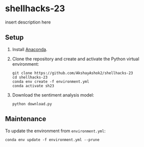 # shellhacks-23

insert description here

## Setup

1. Install [Anaconda](https://www.anaconda.com/products/individual).

2. Clone the repository and create and activate the Python virtual environment:

	```
	git clone https://github.com/AkshayAshok2/shellhacks-23
	cd shellhacks-23
	conda env create -f environment.yml
	conda activate sh23
	```

3. Download the sentiment analysis model:

	```
	python download.py
	```

## Maintenance

To update the environment from `environment.yml`:

	conda env update -f environment.yml --prune
